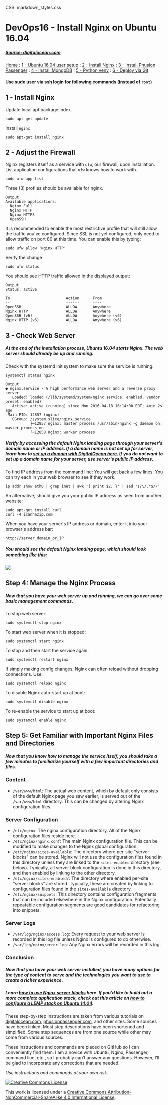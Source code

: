 CSS: markdown_styles.css

# DevOps16 - Install Nginx on Ubuntu 16.04

##### [Source: digitalocean.com](https://www.digitalocean.com/community/tutorials/how-to-install-nginx-on-ubuntu-16-04)


[Home](../index.html)
: [1 - Ubuntu 16.04 user setup](devops16_1_ubuntu16_setup.html)
: [2 - Install Nginx](devops16_2_install_nginx.html)
: [3 - Install Phusion Passenger](devops16_3_install_phusionpassenger.html)
: [4 - Install MongoDB](devops16_4_install_mongodb.html)
: [5 - Python venv](devops16_5_python_venv.html)
: [6 - Deploy via Git](devops16_6_deploy_flask_app_w_git.html)


#### Use sudo user via ssh login for following commands (instead of `root`)


## 1 - Install Nginx

Update local apt package index.

```
sudo apt-get update
```

Install `nginx`

```
sudo apt-get install nginx
```

## 2 - Adjust the Firewall

Nginx registers itself as a service with `ufw`, our firewall, upon installation.
List application configurations that `ufw` knows how to work with.

```
sudo ufw app list
```

Three (3) profiles should be available for nginx.

```
Output
Available applications:
  Nginx Full
  Nginx HTTP
  Nginx HTTPS
  OpenSSH
```

It is recommended to enable the most restrictive profile that will still allow the traffic you've configured.
Since SSL is not yet configured, only need to allow traffic on port 80 at this time.
You can enable this by typing:

```
sudo ufw allow 'Nginx HTTP'
```

Verify the change

```
sudo ufw status
```

You should see HTTP traffic allowed in the displayed output:

```
Output
Status: active

To                         Action      From
--                         ------      ----
OpenSSH                    ALLOW       Anywhere                  
Nginx HTTP                 ALLOW       Anywhere                  
OpenSSH (v6)               ALLOW       Anywhere (v6)             
Nginx HTTP (v6)            ALLOW       Anywhere (v6)
```


## 3 - Check Web Server

##### At the end of the installation process, Ubuntu 16.04 starts Nginx. The web server should already be up and running.

Check with the systemd init system to make sure the service is running:

```
systemctl status nginx
```

```
Output
● nginx.service - A high performance web server and a reverse proxy server
   Loaded: loaded (/lib/systemd/system/nginx.service; enabled; vendor preset: enabled)
   Active: active (running) since Mon 2016-04-18 16:14:00 EDT; 4min 2s ago
 Main PID: 12857 (nginx)
   CGroup: /system.slice/nginx.service
           ├─12857 nginx: master process /usr/sbin/nginx -g daemon on; master_process on
           └─12858 nginx: worker process
```

##### Verify by accessing the default Nginx landing page through your server's domain name or IP address. If a domain name is not set up for server, learn how to [set up a domain with DigitalOcean here.](https://digitalocean.com/community/articles/how-to-set-up-a-host-name-with-digitalocean) If you do not want to set up a domain name for your server, use server's public IP address.


To find IP address from the command line:
You will get back a few lines. You can try each in your web browser to see if they work.

```
ip addr show eth0 | grep inet | awk '{ print $2; }' | sed 's/\/.*$//'
```


An alternative, should give you your public IP address as seen from another website:

```
sudo apt-get install curl
curl -4 icanhazip.com
```

When you have your server's IP address or domain, enter it into your browser's address bar:

```
http://server_domain_or_IP
```

##### You should see the default Nginx landing page, which should look something like this:

<img src='https://assets.digitalocean.com/articles/nginx_1604/default_page.png' />



## Step 4: Manage the Nginx Process

##### Now that you have your web server up and running, we can go over some basic management commands.

To stop web server:

```
sudo systemctl stop nginx
```
To start web server when it is stopped:

```
sudo systemctl start nginx
```

To stop and then start the service again:

```
sudo systemctl restart nginx
```

If simply making config changes, Nginx can often reload without dropping connections. Use:

```
sudo systemctl reload nginx
```

To disable Nginx auto-start up at boot:

```
sudo systemctl disable nginx
```

To re-enable the service to start up at boot:

```
sudo systemctl enable nginx
```

## Step 5: Get Familiar with Important Nginx Files and Directories

##### Now that you know how to manage the service itself, you should take a few minutes to familiarize yourself with a few important directories and files.

### Content

* `/var/www/html`: The actual web content, which by default only consists of the default Nginx page you saw earlier, is served out of the `/var/www/html` directory. This can be changed by altering Nginx configuration files.

### Server Configuration

* `/etc/nginx`: The nginx configuration directory. All of the Nginx configuration files reside here.
* `/etc/nginx/nginx.conf`: The main Nginx configuration file. This can be modified to make changes to the Nginx global configuration.
* `/etc/nginx/sites-available`: The directory where per-site "server blocks" can be stored. Nginx will not use the configuration files found in this directory unless they are linked to the `sites-enabled` directory (see below). Typically, all server block configuration is done in this directory, and then enabled by linking to the other directory.
* `/etc/nginx/sites-enabled/`: The directory where enabled per-site "server blocks" are stored. Typically, these are created by linking to configuration files found in the `sites-available` directory.
* `/etc/nginx/snippets`: This directory contains configuration fragments that can be included elsewhere in the Nginx configuration. Potentially repeatable configuration segments are good candidates for refactoring into snippets.


### Server Logs

* `/var/log/nginx/access.log`: Every request to your web server is recorded in this log file unless Nginx is configured to do otherwise.
* `/var/log/nginx/error.log`: Any Nginx errors will be recorded in this log.

### Conclusion

##### Now that you have your web server installed, you have many options for the type of content to serve and the technologies you want to use to create a richer experience.

##### Learn [how to use Nginx server blocks](https://www.digitalocean.com/community/articles/how-to-set-up-nginx-server-blocks-virtual-hosts-on-ubuntu-14-04-lts) here. If you'd like to build out a more complete application stack, check out this article on [how to configure a LEMP stack on Ubuntu 14.04](https://www.digitalocean.com/community/articles/how-to-install-linux-nginx-mysql-php-lemp-stack-on-ubuntu-14-04).





<div class='footnotes'>
<p>These step-by-step instructions are taken from various tutorials on <a href="https://digitalocean.com">digitalocean.com</a>, <a href="https://www.phusionpassenger.com">phusionpassenger.com</a>, and other sites. Some sources have been linked. Most step descriptions have been shortened and simplified. Some step sequences are from one source while other may come from various sources.</p>
<p>These instructions and commands are placed on GitHub so I can conveniently find them. I am a novice with Ubuntu, Nginx, Passenger, command line, etc., so I probably can&#8217;t answer any questions. However, I&#8217;ll be glad to incorporate any corrections that are needed.</p>
<p><em>Use instructions and commands at your own risk.</em></p>

<div class='creative-commons'>
  <a class="creative-commons-image" href="https://creativecommons.org/licenses/by-nc-sa/4.0/">
	<img rel="license" alt="Creative Commons License" src="creativecommons.png"></a>
    <p>
		This work is licensed under a <a rel="license" href="https://creativecommons.org/licenses/by-nc-sa/4.0/">Creative Commons Attribution-NonCommercial-ShareAlike 4.0 International License</a>.
		</p>
</div>
</div>
